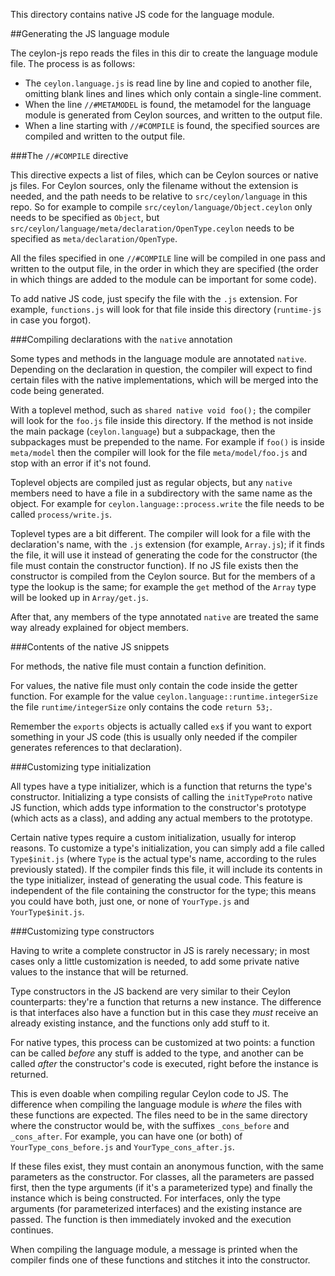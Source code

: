 This directory contains native JS code for the language module.

##Generating the JS language module

The ceylon-js repo reads the files in this dir to create the language module file. The process is as follows:

* The `ceylon.language.js` is read line by line and copied to another file, omitting blank lines and lines which only contain a single-line comment.
* When the line `//#METAMODEL` is found, the metamodel for the language module is generated from Ceylon sources, and written to the output file.
* When a line starting with `//#COMPILE` is found, the specified sources are compiled and written to the output file.

###The `//#COMPILE` directive

This directive expects a list of files, which can be Ceylon sources or native js files. For Ceylon sources,
only the filename without the extension is needed, and the path needs to be relative to `src/ceylon/language`
in this repo. So for example to compile `src/ceylon/language/Object.ceylon` only needs to be specified as
`Object`, but `src/ceylon/language/meta/declaration/OpenType.ceylon` needs to be specified as
`meta/declaration/OpenType`.

All the files specified in one `//#COMPILE` line will be compiled in one pass and written to the output file,
in the order in which they are specified (the order in which things are added to the module can be important
for some code).

To add native JS code, just specify the file with the `.js` extension. For example, `functions.js` will
look for that file inside this directory (`runtime-js` in case you forgot).

###Compiling declarations with the `native` annotation

Some types and methods in the language module are annotated `native`. Depending on the declaration in question,
the compiler will expect to find certain files with the native implementations, which will be merged into the
code being generated.

With a toplevel method, such as `shared native void foo();` the compiler will look for the `foo.js` file inside
this directory. If the method is not inside the main package (`ceylon.language`) but a subpackage, then the
subpackages must be prepended to the name. For example if `foo()` is inside `meta/model` then the compiler
will look for the file `meta/model/foo.js` and stop with an error if it's not found.

Toplevel objects are compiled just as regular objects, but any `native` members need to have a file in a
subdirectory with the same name as the object.
For example for `ceylon.language::process.write` the file needs to be called `process/write.js`.

Toplevel types are a bit different. The compiler will look for a file with the declaration's name, with the
`.js` extension (for example, `Array.js`); if it finds the file, it will use it instead of generating the code
for the constructor (the file must contain the constructor function). If no JS file exists then the constructor
is compiled from the Ceylon source. But for the members of a type the lookup is the same; for example the
`get` method of the `Array` type will be looked up in `Array/get.js`.

After that, any members of the type annotated `native` are treated the same way already explained for object
members.

###Contents of the native JS snippets

For methods, the native file must contain a function definition.

For values, the native file must only contain the code inside the getter function. For example for the value
`ceylon.language::runtime.integerSize` the file `runtime/integerSize` only contains the code `return 53;`.

Remember the `exports` objects is actually called `ex$` if you want to export something in your JS code (this
is usually only needed if the compiler generates references to that declaration).

###Customizing type initialization

All types have a type initializer, which is a function that returns the type's constructor. Initializing a type
consists of calling the `initTypeProto` native JS function, which adds type information to the constructor's
prototype (which acts as a class), and adding any actual members to the prototype.

Certain native types require a custom initialization, usually for interop reasons. To customize a type's
initialization, you can simply add a file called `Type$init.js` (where `Type` is the actual type's name,
according to the rules previously stated). If the compiler finds this file, it will include its contents
in the type initializer, instead of generating the usual code. This feature is independent of the file
containing the constructor for the type; this means you could have both, just one, or none of
`YourType.js` and `YourType$init.js`.

###Customizing type constructors

Having to write a complete constructor in JS is rarely necessary; in most cases only a little customization
is needed, to add some private native values to the instance that will be returned.

Type constructors in the JS backend are very similar to their Ceylon counterparts: they're a function that
returns a new instance. The difference is that interfaces also have a function but in this case they
*must* receive an already existing instance, and the functions only add stuff to it.

For native types, this process can be customized at two points: a function can be called _before_ any
stuff is added to the type, and another can be called _after_ the constructor's code is executed, right
before the instance is returned.

This is even doable when compiling regular Ceylon code to JS. The difference when compiling the language
module is _where_ the files with these functions are expected. The files need to be in the same directory
where the constructor would be, with the suffixes `_cons_before` and `_cons_after`. For example, you can
have one (or both) of `YourType_cons_before.js` and `YourType_cons_after.js`.

If these files exist, they must contain an anonymous function, with the same parameters as the
constructor. For classes, all the parameters are passed first, then the type arguments (if it's a
parameterized type) and finally the instance which is being constructed. For interfaces, only the
type arguments (for parameterized interfaces) and the existing instance are passed. The function is
then immediately invoked and the execution continues.

When compiling the language module, a message is printed when the compiler finds one of these
functions and stitches it into the constructor.

